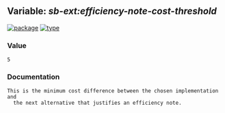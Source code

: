 ## Variable: ***sb-ext:*efficiency-note-cost-threshold****
[![package](https://img.shields.io/badge/Package-SB--EXT-5f9ea0.svg?style=social&colorA=999999)](../) [![type](https://img.shields.io/badge/Type-Variable-5f9ea0.svg?style=social&colorA=999999)](../#variable) 
### Value
```
5
```
### Documentation
```
This is the minimum cost difference between the chosen implementation and
  the next alternative that justifies an efficiency note.
```
